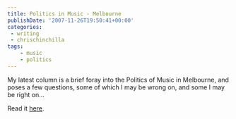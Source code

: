```yaml
---
title: Politics in Music - Melbourne
publishDate: '2007-11-26T19:50:41+00:00'
categories:
 - writing
 - chrischinchilla
tags:
    - music
    - politics
---
```


My latest column is a brief foray into the Politics of Music in Melbourne, and poses a few questions, some of which I may be wrong on, and some I may be right on...

Read it [here](https://www.indieoma.com/public_journal.php?d=950a4152c2b4aa3ad78bdd6b366cc179).
